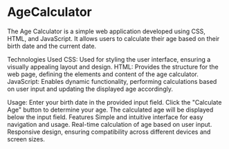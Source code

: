 # AgeCalculator

The Age Calculator is a simple web application developed using CSS, HTML, and JavaScript. It allows users to calculate their age based on their birth date and the current date.

Technologies Used
CSS: Used for styling the user interface, ensuring a visually appealing layout and design.
HTML: Provides the structure for the web page, defining the elements and content of the age calculator.
JavaScript: Enables dynamic functionality, performing calculations based on user input and updating the displayed age accordingly.

Usage:
Enter your birth date in the provided input field.
Click the "Calculate Age" button to determine your age.
The calculated age will be displayed below the input field.
Features
Simple and intuitive interface for easy navigation and usage.
Real-time calculation of age based on user input.
Responsive design, ensuring compatibility across different devices and screen sizes.


